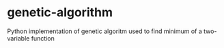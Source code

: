# genetic-algorithm
Python implementation of genetic algoritm used to find minimum of a two-variable function
